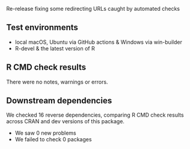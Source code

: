 Re-release fixing some redirecting URLs caught by automated checks

## Test environments
* local macOS, Ubuntu via GitHub actions & Windows via win-builder
* R-devel & the latest version of R

## R CMD check results
There were no notes, warnings or errors.

## Downstream dependencies
We checked 16 reverse dependencies, comparing R CMD check results across CRAN and dev versions of this package.

 * We saw 0 new problems
 * We failed to check 0 packages
